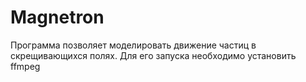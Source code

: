 # Magnetron
Программа позволяет моделировать движение частиц в скрещивающихся полях. Для его запуска необходимо установить ffmpeg
